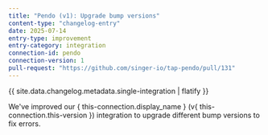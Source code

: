 ```yaml
---
title: "Pendo (v1): Upgrade bump versions"
content-type: "changelog-entry"
date: 2025-07-14
entry-type: improvement
entry-category: integration
connection-id: pendo
connection-version: 1
pull-request: "https://github.com/singer-io/tap-pendo/pull/131"
---
```

{{ site.data.changelog.metadata.single-integration | flatify }}

We've improved our { this-connection.display_name } (v{ this-connection.this-version }) integration to upgrade different bump versions to fix errors.